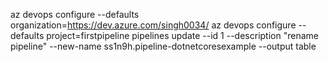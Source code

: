 

az devops configure --defaults organization=https://dev.azure.com/singh0034/
az devops configure --defaults project=firstpipeline
pipelines update --id 1 --description "rename pipeline" --new-name ss1n9h.pipeline-dotnetcoresexample --output table

